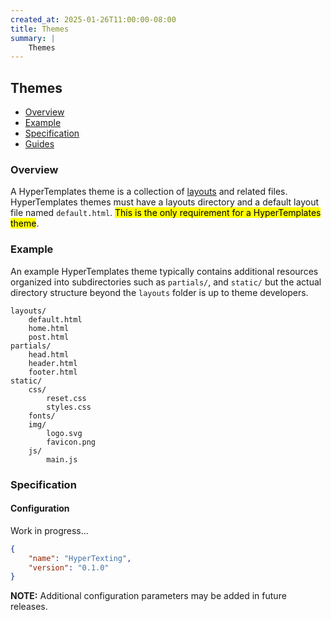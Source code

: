 ```yaml
---
created_at: 2025-01-26T11:00:00-08:00
title: Themes
summary: |
    Themes
---
```


## Themes

* [Overview](#overview)
* [Example](#specification)
* [Specification](#specification)
* [Guides](#guides)

### Overview

A HyperTemplates theme is a collection of [layouts] and related files.
HyperTemplates themes must have a layouts directory and a default layout file named `default.html`.
<mark>This is the only requirement for a HyperTemplates theme</mark>.

### Example

An example HyperTemplates theme typically contains additional resources organized into subdirectories such as `partials/`, and `static/` but the actual directory structure beyond the `layouts` folder is up to theme developers.

```shell
layouts/
    default.html
    home.html
    post.html
partials/
    head.html
    header.html
    footer.html
static/
    css/
        reset.css
        styles.css
    fonts/
    img/
        logo.svg
        favicon.png
    js/
        main.js
```

### Specification

#### Configuration

Work in progress...

```json
{
    "name": "HyperTexting",
    "version": "0.1.0"
}
```

<doc-quote ht-element warning>

**NOTE:** Additional configuration parameters may be added in future releases.

</doc-quote>

<!-- Links -->
[layouts]: /docs/reference/core/layouts/
[template attribute]: /docs/reference/core/attributes/